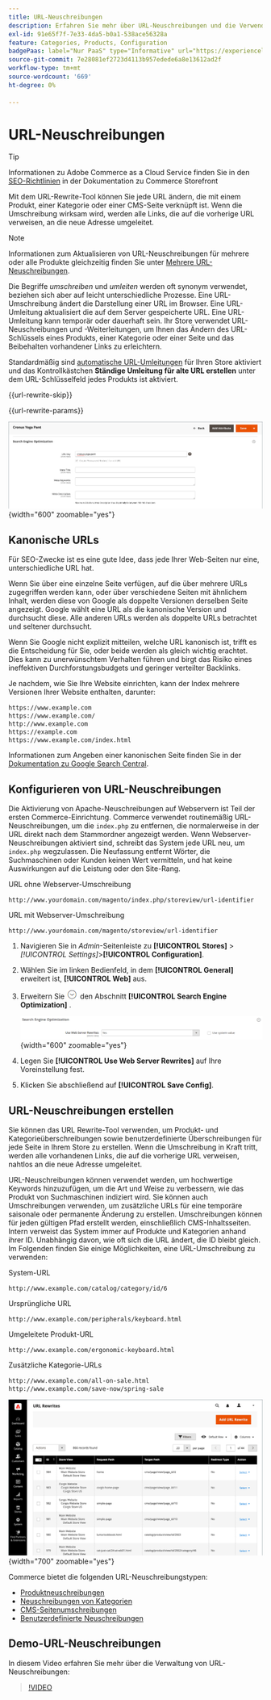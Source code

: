 ```yaml
---
title: URL-Neuschreibungen
description: Erfahren Sie mehr über URL-Neuschreibungen und die Verwendung des Commerce URL Rewrite Tools zum Ändern von URLs, die mit einem Produkt, einer Kategorie oder einer CMS-Seite verknüpft sind.
exl-id: 91e65f7f-7e33-4da5-b0a1-538ace56328a
feature: Categories, Products, Configuration
badgePaas: label="Nur PaaS" type="Informative" url="https://experienceleague.adobe.com/en/docs/commerce/user-guides/product-solutions" tooltip="Gilt nur für Adobe Commerce in Cloud-Projekten (von Adobe verwaltete PaaS-Infrastruktur) und lokale Projekte."
source-git-commit: 7e28081ef2723d4113b957edede6a8e13612ad2f
workflow-type: tm+mt
source-wordcount: '669'
ht-degree: 0%

---
```


# URL-Neuschreibungen

>[!TIP]
>
>Informationen zu Adobe Commerce as a Cloud Service finden Sie in den [SEO-Richtlinien](https://experienceleague.adobe.com/developer/commerce/storefront/setup/seo/indexing/) in der Dokumentation zu Commerce Storefront

Mit dem URL-Rewrite-Tool können Sie jede URL ändern, die mit einem Produkt, einer Kategorie oder einer CMS-Seite verknüpft ist. Wenn die Umschreibung wirksam wird, werden alle Links, die auf die vorherige URL verweisen, an die neue Adresse umgeleitet.

>[!NOTE]
>
>Informationen zum Aktualisieren von URL-Neuschreibungen für mehrere oder alle Produkte gleichzeitig finden Sie unter [Mehrere URL-Neuschreibungen](url-rewrite-product.md#multiple-url-rewrites).

Die Begriffe _umschreiben_ und _umleiten_ werden oft synonym verwendet, beziehen sich aber auf leicht unterschiedliche Prozesse. Eine URL-Umschreibung ändert die Darstellung einer URL im Browser. Eine URL-Umleitung aktualisiert die auf dem Server gespeicherte URL. Eine URL-Umleitung kann temporär oder dauerhaft sein. Ihr Store verwendet URL-Neuschreibungen und -Weiterleitungen, um Ihnen das Ändern des URL-Schlüssels eines Produkts, einer Kategorie oder einer Seite und das Beibehalten vorhandener Links zu erleichtern.

Standardmäßig sind [automatische URL-Umleitungen](url-redirect-product-automatic.md) für Ihren Store aktiviert und das Kontrollkästchen **Ständige Umleitung für alte URL erstellen** unter dem URL-Schlüsselfeld jedes Produkts ist aktiviert.

{{url-rewrite-skip}}

{{url-rewrite-params}}

![Suchmaschinenoptimierung - Erstellen einer permanenten URL-Umleitung](./assets/product-search-engine-optimization-create-permanent-redirect.png){width="600" zoomable="yes"}

## Kanonische URLs

Für SEO-Zwecke ist es eine gute Idee, dass jede Ihrer Web-Seiten nur eine, unterschiedliche URL hat.

Wenn Sie über eine einzelne Seite verfügen, auf die über mehrere URLs zugegriffen werden kann, oder über verschiedene Seiten mit ähnlichem Inhalt, werden diese von Google als doppelte Versionen derselben Seite angezeigt. Google wählt eine URL als die kanonische Version und durchsucht diese. Alle anderen URLs werden als doppelte URLs betrachtet und seltener durchsucht.

Wenn Sie Google nicht explizit mitteilen, welche URL kanonisch ist, trifft es die Entscheidung für Sie, oder beide werden als gleich wichtig erachtet. Dies kann zu unerwünschtem Verhalten führen und birgt das Risiko eines ineffektiven Durchforstungsbudgets und geringer verteilter Backlinks.

Je nachdem, wie Sie Ihre Website einrichten, kann der Index mehrere Versionen Ihrer Website enthalten, darunter:

    https://www.example.com
    https://www.example.com/
    http://www.example.com
    https://example.com
    https://www.example.com/index.html

Informationen zum Angeben einer kanonischen Seite finden Sie in der [Dokumentation zu Google Search Central](https://developers.google.com/search/docs/crawling-indexing/consolidate-duplicate-urls).

## Konfigurieren von URL-Neuschreibungen

Die Aktivierung von Apache-Neuschreibungen auf Webservern ist Teil der ersten Commerce-Einrichtung. Commerce verwendet routinemäßig URL-Neuschreibungen, um die `index.php` zu entfernen, die normalerweise in der URL direkt nach dem Stammordner angezeigt werden. Wenn Webserver-Neuschreibungen aktiviert sind, schreibt das System jede URL neu, um `index.php` wegzulassen. Die Neufassung entfernt Wörter, die Suchmaschinen oder Kunden keinen Wert vermitteln, und hat keine Auswirkungen auf die Leistung oder den Site-Rang.

URL ohne Webserver-Umschreibung

    http://www.yourdomain.com/magento/index.php/storeview/url-identifier

URL mit Webserver-Umschreibung

    http://www.yourdomain.com/magento/storeview/url-identifier

1. Navigieren Sie in _Admin_-Seitenleiste zu **[!UICONTROL Stores]** > _[!UICONTROL Settings]_>**[!UICONTROL Configuration]**.

1. Wählen Sie im linken Bedienfeld, in dem **[!UICONTROL General]** erweitert ist, **[!UICONTROL Web]** aus.

1. Erweitern Sie ![Erweiterungsauswahl](../assets/icon-display-expand.png) den Abschnitt **[!UICONTROL Search Engine Optimization]** .

   ![Allgemeine Konfiguration - Web-Suchmaschinenoptimierung](../configuration-reference/general/assets/web-search-engine-optimization.png){width="600" zoomable="yes"}

1. Legen Sie **[!UICONTROL Use Web Server Rewrites]** auf Ihre Voreinstellung fest.

1. Klicken Sie abschließend auf **[!UICONTROL Save Config]**.

## URL-Neuschreibungen erstellen

Sie können das URL Rewrite-Tool verwenden, um Produkt- und Kategorieüberschreibungen sowie benutzerdefinierte Überschreibungen für jede Seite in Ihrem Store zu erstellen. Wenn die Umschreibung in Kraft tritt, werden alle vorhandenen Links, die auf die vorherige URL verweisen, nahtlos an die neue Adresse umgeleitet.

URL-Neuschreibungen können verwendet werden, um hochwertige Keywords hinzuzufügen, um die Art und Weise zu verbessern, wie das Produkt von Suchmaschinen indiziert wird. Sie können auch Umschreibungen verwenden, um zusätzliche URLs für eine temporäre saisonale oder permanente Änderung zu erstellen. Umschreibungen können für jeden gültigen Pfad erstellt werden, einschließlich CMS-Inhaltsseiten. Intern verweist das System immer auf Produkte und Kategorien anhand ihrer ID. Unabhängig davon, wie oft sich die URL ändert, die ID bleibt gleich. Im Folgenden finden Sie einige Möglichkeiten, eine URL-Umschreibung zu verwenden:

System-URL

    http://www.example.com/catalog/category/id/6

Ursprüngliche URL

    http://www.example.com/peripherals/keyboard.html

Umgeleitete Produkt-URL

    http://www.example.com/ergonomic-keyboard.html

Zusätzliche Kategorie-URLs

    http://www.example.com/all-on-sale.html
    http://www.example.com/save-now/spring-sale

![URL schreibt Raster neu](./assets/url-rewrites.png){width="700" zoomable="yes"}

Commerce bietet die folgenden URL-Neuschreibungstypen:

* [Produktneuschreibungen](url-rewrite-product.md)
* [Neuschreibungen von Kategorien](url-rewrite-category.md)
* [CMS-Seitenumschreibungen](url-rewrite-cms-page.md)
* [Benutzerdefinierte Neuschreibungen](url-rewrite-custom.md)

## Demo-URL-Neuschreibungen

In diesem Video erfahren Sie mehr über die Verwaltung von URL-Neuschreibungen:

>[!VIDEO](https://video.tv.adobe.com/v/343751?quality=12&learn=on)
